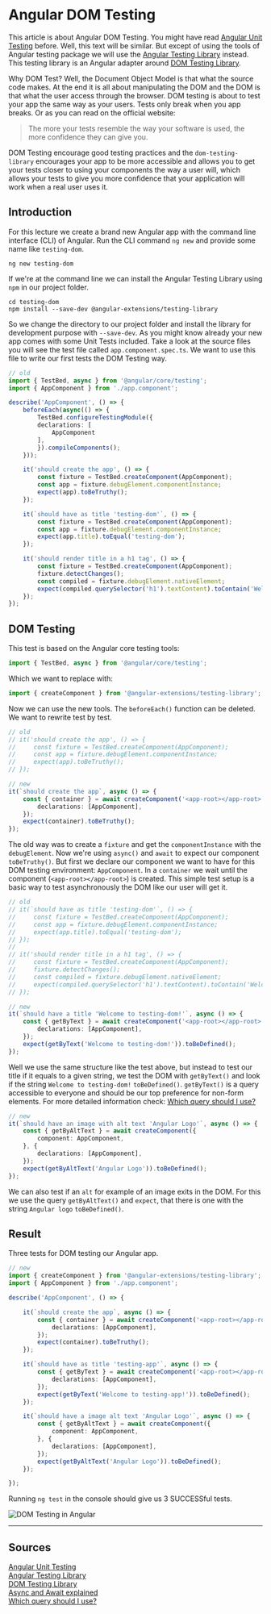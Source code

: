 # Angular DOM Testing

This article is about Angular DOM Testing. You might have read [Angular Unit Testing][1] before. Well, this text will be similar. But except of using the tools of Angular testing package we will use the [Angular Testing Library][1] instead. This testing library is an Angular adapter around [DOM Testing Library][2]. 

Why DOM Test? Well, the Document Object Model is that what the source code makes. At the end it is all about manipulating the DOM and the DOM is that what the user access through the browser. DOM testing is about to test your app the same way as your users. Tests only break when you app breaks. Or as you can read on the official website:

> The more your tests resemble the way your software is used, the more confidence they can give you.

DOM Testing encourage good testing practices and the `dom-testing-library` encourages your app to be more accessible and allows you to get your tests closer to using your components the way a user will, which allows your tests to give you more confidence that your application will work when a real user uses it.

## Introduction

For this lecture we create a brand new Angular app with the command line interface (CLI) of Angular. Run the CLI command `ng new` and provide some name like `testing-dom`.

```console
ng new testing-dom
```

If we're at the command line we can install the Angular Testing Library using `npm` in our project folder.

```console
cd testing-dom
npm install --save-dev @angular-extensions/testing-library
```

So we change the directory to our project folder and install the library for development purpose with `--save-dev`. As you might know already your new app comes with some Unit Tests included. Take a look at the source files you will see the test file called `app.component.spec.ts`. We want to use this file to write our first tests the DOM Testing way.

```typescript
// old
import { TestBed, async } from '@angular/core/testing';
import { AppComponent } from './app.component';

describe('AppComponent', () => {
    beforeEach(async(() => {
        TestBed.configureTestingModule({
        declarations: [
            AppComponent
        ],
        }).compileComponents();
    }));

    it('should create the app', () => {
        const fixture = TestBed.createComponent(AppComponent);
        const app = fixture.debugElement.componentInstance;
        expect(app).toBeTruthy();
    });

    it(`should have as title 'testing-dom'`, () => {
        const fixture = TestBed.createComponent(AppComponent);
        const app = fixture.debugElement.componentInstance;
        expect(app.title).toEqual('testing-dom');
    });

    it('should render title in a h1 tag', () => {
        const fixture = TestBed.createComponent(AppComponent);
        fixture.detectChanges();
        const compiled = fixture.debugElement.nativeElement;
        expect(compiled.querySelector('h1').textContent).toContain('Welcome to testing-dom!');
    });
});
```

## DOM Testing

This test is based on the Angular core testing tools:

```typescript
import { TestBed, async } from '@angular/core/testing';
```

Which we want to replace with:

```typescript
import { createComponent } from '@angular-extensions/testing-library';
```

Now we can use the new tools. The `beforeEach()` function can be deleted. We want to rewrite test by test.

```typescript
// old
// it('should create the app', () => {
//     const fixture = TestBed.createComponent(AppComponent);
//     const app = fixture.debugElement.componentInstance;
//     expect(app).toBeTruthy();
// });

// new
it(`should create the app`, async () => {
    const { container } = await createComponent('<app-root></app-root>', {
        declarations: [AppComponent],
    });
    expect(container).toBeTruthy();
});
```

The old way was to create a `fixture` and get the `componentInstance` with the `debugElement`. Now we're using `async()` and `await` to expect our component `toBeTruthy()`. But first we declare our component we want to have for this DOM testing environment: `AppComponent`. In a `container` we wait until the component (`<app-root></app-root>`) is created. This simple test setup is a basic way to test asynchronously the DOM like our user will get it.

```typescript
// old
// it(`should have as title 'testing-dom'`, () => {
//     const fixture = TestBed.createComponent(AppComponent);
//     const app = fixture.debugElement.componentInstance;
//     expect(app.title).toEqual('testing-dom');
// });
//
// it('should render title in a h1 tag', () => {
//     const fixture = TestBed.createComponent(AppComponent);
//     fixture.detectChanges();
//     const compiled = fixture.debugElement.nativeElement;
//     expect(compiled.querySelector('h1').textContent).toContain('Welcome to testing-dom!');
// });

// new
it(`should have a title 'Welcome to testing-dom!'`, async () => {
    const { getByText } = await createComponent('<app-root></app-root>', {
        declarations: [AppComponent],
    });
    expect(getByText('Welcome to testing-dom!')).toBeDefined();
});
```

Well we use the same structure like the test above, but instead to test our title if it equals to a given string, we test the DOM with `getByText()` and look if the string `Welcome to testing-dom!` `toBeDefined()`. `getByText()` is a query accessible to everyone and should be our top preference for non-form elements. For more detailed information check: [Which query should I use?][4] 

```typescript
// new
it(`should have an image with alt text 'Angular Logo'`, async () => {
    const { getByAltText } = await createComponent({
        component: AppComponent,
    }, {
        declarations: [AppComponent],
    });
    expect(getByAltText('Angular Logo')).toBeDefined();
});
```

We can also test if an `alt` for example of an image exits in the DOM. For this we use the query `getByAltText()` and `expect`, that there is one with the string `Angular logo` `toBeDefined()`.

## Result

Three tests for DOM testing our Angular app.

```typescript
// new
import { createComponent } from '@angular-extensions/testing-library';
import { AppComponent } from './app.component';

describe('AppComponent', () => {

    it(`should create the app`, async () => {
        const { container } = await createComponent('<app-root></app-root>', {
            declarations: [AppComponent],
        });
        expect(container).toBeTruthy();
    });

    it(`should have as title 'testing-app'`, async () => {
        const { getByText } = await createComponent('<app-root></app-root>', {
            declarations: [AppComponent],
        });
        expect(getByText('Welcome to testing-app!')).toBeDefined();
    });

    it(`should have a image alt text 'Angular Logo'`, async () => {
        const { getByAltText } = await createComponent({
            component: AppComponent,
        }, {
            declarations: [AppComponent],
        });
        expect(getByAltText('Angular Logo')).toBeDefined();
    });

});
```

Running `ng test` in the console should give us 3 SUCCESSful tests. 

![DOM Testing in Angular](img/testing-dom_ng-test_success_browser.png)

---

## Sources

[Angular Unit Testing][0]  
[Angular Testing Library][1]  
[DOM Testing Library][2]  
[Async and Await explained][3]  
[Which query should I use?][4]  

[0]: angular-unit-testing.md "Angular Unit Testing"  
[1]: https://testing-library.com/angular "Angular Testing Library"  
[2]: https://testing-library.com/ "DOM Testing Library"  
[3]: https://nikgrozev.com/2017/10/01/async-await/ "Async and Await explained"
[4]: https://testing-library.com/docs/guide-which-query "Which query should I use?"

